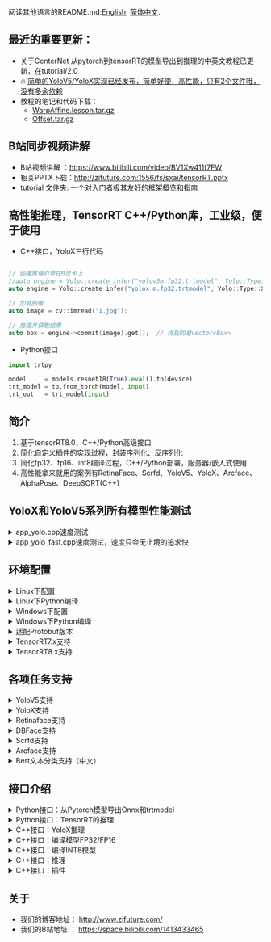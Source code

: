 阅读其他语言的README.md:[English](README.md), [简体中文](README.zh-cn.md).
## 最近的重要更新：
- 关于CenterNet 从pytorch到tensorRT的模型导出到推理的中英文教程已更新，在tutorial/2.0
- 🔥 [简单的YoloV5/YoloX实现已经发布，简单好使，高性能，只有2个文件哦，没有多余依赖](simple_yolo)
- 教程的笔记和代码下载：
    - [WarpAffine.lesson.tar.gz](http://zifuture.com:1000/fs/25.shared/warpaffine.lesson.tar.gz)
    - [Offset.tar.gz](http://zifuture.com:1000/fs/25.shared/offset.tar.gz)

## B站同步视频讲解 
- B站视频讲解 ：https://www.bilibili.com/video/BV1Xw411f7FW
- 相关PPTX下载：http://zifuture.com:1556/fs/sxai/tensorRT.pptx
- tutorial 文件夹: 一个对入门者极其友好的框架概览和指南


## 高性能推理，TensorRT C++/Python库，工业级，便于使用

- C++接口，YoloX三行代码
```C++

// 创建推理引擎在0显卡上
//auto engine = Yolo::create_infer("yolov5m.fp32.trtmodel", Yolo::Type::V5, 0);
auto engine = Yolo::create_infer("yolox_m.fp32.trtmodel", Yolo::Type::X, 0);

// 加载图像
auto image = cv::imread("1.jpg");

// 推理并获取结果
auto box = engine->commit(image).get();  // 得到的是vector<Box>
```

- Python接口
```python
import trtpy

model     = models.resnet18(True).eval().to(device)
trt_model = tp.from_torch(model, input)
trt_out   = trt_model(input)
```


## 简介
1. 基于tensorRT8.0，C++/Python高级接口
2. 简化自定义插件的实现过程，封装序列化、反序列化
3. 简化fp32、fp16、int8编译过程，C++/Python部署，服务器/嵌入式使用
4. 高性能拿来就用的案例有RetinaFace、Scrfd、YoloV5、YoloX、Arcface、AlphaPose、DeepSORT(C++)


## YoloX和YoloV5系列所有模型性能测试

<details>
<summary>app_yolo.cpp速度测试</summary>

1. 输入分辨率(YoloV5P5、YoloX)=(640x640)，(YoloV5P6)=(1280x1280)
2. max batch size = 16
3. 图像预处理 + 推理 + 后处理
4. cuda10.2，cudnn8.2.2.26，TensorRT-8.0.1.6
5. RTX2080Ti
6. 测试次数，100次取平均，去掉warmup
7. 测试结果：[workspace/perf.result.std.log](workspace/perf.result.std.log)
8. 测试代码：[src/application/app_yolo.cpp](src/application/app_yolo.cpp)
9. 测试图像，6张。目录：workspace/inference
    - 分辨率分别为：810x1080，500x806，1024x684，550x676，1280x720，800x533
10. 测试方式，加载6张图后，以原图重复100次不停塞进去。让模型经历完整的图像的预处理，后处理

---

|模型名称|分辨率|模型类型|精度|耗时|帧率|
|---|---|---|---|---|---|
|yolox_x|640x640|YoloX|FP32|21.879 |45.71 |
|yolox_l|640x640|YoloX|FP32|12.308 |81.25 |
|yolox_m|640x640|YoloX|FP32|6.862 |145.72 |
|yolox_s|640x640|YoloX|FP32|3.088 |323.81 |
|yolox_x|640x640|YoloX|FP16|6.763 |147.86 |
|yolox_l|640x640|YoloX|FP16|3.933 |254.25 |
|yolox_m|640x640|YoloX|FP16|2.515 |397.55 |
|yolox_s|640x640|YoloX|FP16|1.362 |734.48 |
|yolox_x|640x640|YoloX|INT8|4.070 |245.68 |
|yolox_l|640x640|YoloX|INT8|2.444 |409.21 |
|yolox_m|640x640|YoloX|INT8|1.730 |577.98 |
|yolox_s|640x640|YoloX|INT8|1.060 |943.15 |
|yolov5x6|1280x1280|YoloV5_P6|FP32|68.022 |14.70 |
|yolov5l6|1280x1280|YoloV5_P6|FP32|37.931 |26.36 |
|yolov5m6|1280x1280|YoloV5_P6|FP32|20.127 |49.69 |
|yolov5s6|1280x1280|YoloV5_P6|FP32|8.715 |114.75 |
|yolov5x|640x640|YoloV5_P5|FP32|18.480 |54.11 |
|yolov5l|640x640|YoloV5_P5|FP32|10.110 |98.91 |
|yolov5m|640x640|YoloV5_P5|FP32|5.639 |177.33 |
|yolov5s|640x640|YoloV5_P5|FP32|2.578 |387.92 |
|yolov5x6|1280x1280|YoloV5_P6|FP16|20.877 |47.90 |
|yolov5l6|1280x1280|YoloV5_P6|FP16|10.960 |91.24 |
|yolov5m6|1280x1280|YoloV5_P6|FP16|7.236 |138.20 |
|yolov5s6|1280x1280|YoloV5_P6|FP16|3.851 |259.68 |
|yolov5x|640x640|YoloV5_P5|FP16|5.933 |168.55 |
|yolov5l|640x640|YoloV5_P5|FP16|3.450 |289.86 |
|yolov5m|640x640|YoloV5_P5|FP16|2.184 |457.90 |
|yolov5s|640x640|YoloV5_P5|FP16|1.307 |765.10 |
|yolov5x6|1280x1280|YoloV5_P6|INT8|12.207 |81.92 |
|yolov5l6|1280x1280|YoloV5_P6|INT8|7.221 |138.49 |
|yolov5m6|1280x1280|YoloV5_P6|INT8|5.248 |190.55 |
|yolov5s6|1280x1280|YoloV5_P6|INT8|3.149 |317.54 |
|yolov5x|640x640|YoloV5_P5|INT8|3.704 |269.97 |
|yolov5l|640x640|YoloV5_P5|INT8|2.255 |443.53 |
|yolov5m|640x640|YoloV5_P5|INT8|1.674 |597.40 |
|yolov5s|640x640|YoloV5_P5|INT8|1.143 |874.91 |

</details>

<details>
<summary>app_yolo_fast.cpp速度测试，速度只会无止境的追求快</summary>

- 相比上面，模型去头去尾，去掉了Focus和尾部的多余的transpose等节点，融合到了CUDA核函数中实现。其他都是一样的。没有精度区别，速度上提升大约0.5ms
- 测试结果：[workspace/perf.result.std.log](workspace/perf.result.std.log)
- 测试代码：[src/application/app_yolo_fast.cpp](src/application/app_yolo_fast.cpp)
- 可以自己参照下载后的onnx做修改，或者群里提要求讲一讲
- 这个工作的主要目的，是优化前后处理的时间，这在任何时候都是有用的。如果你用yolox、yolov5更小的系列，都可以考虑这东西


|模型名称|分辨率|模型类型|精度|耗时|帧率|
|---|---|---|---|---|---|
|yolox_x_fast|640x640|YoloX|FP32|21.598 |46.30 |
|yolox_l_fast|640x640|YoloX|FP32|12.199 |81.97 |
|yolox_m_fast|640x640|YoloX|FP32|6.819 |146.65 |
|yolox_s_fast|640x640|YoloX|FP32|2.979 |335.73 |
|yolox_x_fast|640x640|YoloX|FP16|6.764 |147.84 |
|yolox_l_fast|640x640|YoloX|FP16|3.866 |258.64 |
|yolox_m_fast|640x640|YoloX|FP16|2.386 |419.16 |
|yolox_s_fast|640x640|YoloX|FP16|1.259 |794.36 |
|yolox_x_fast|640x640|YoloX|INT8|3.918 |255.26 |
|yolox_l_fast|640x640|YoloX|INT8|2.292 |436.38 |
|yolox_m_fast|640x640|YoloX|INT8|1.589 |629.49 |
|yolox_s_fast|640x640|YoloX|INT8|0.954 |1048.47 |
|yolov5x6_fast|1280x1280|YoloV5_P6|FP32|67.075 |14.91 |
|yolov5l6_fast|1280x1280|YoloV5_P6|FP32|37.491 |26.67 |
|yolov5m6_fast|1280x1280|YoloV5_P6|FP32|19.422 |51.49 |
|yolov5s6_fast|1280x1280|YoloV5_P6|FP32|7.900 |126.57 |
|yolov5x_fast|640x640|YoloV5_P5|FP32|18.554 |53.90 |
|yolov5l_fast|640x640|YoloV5_P5|FP32|10.060 |99.41 |
|yolov5m_fast|640x640|YoloV5_P5|FP32|5.500 |181.82 |
|yolov5s_fast|640x640|YoloV5_P5|FP32|2.342 |427.07 |
|yolov5x6_fast|1280x1280|YoloV5_P6|FP16|20.538 |48.69 |
|yolov5l6_fast|1280x1280|YoloV5_P6|FP16|10.404 |96.12 |
|yolov5m6_fast|1280x1280|YoloV5_P6|FP16|6.577 |152.06 |
|yolov5s6_fast|1280x1280|YoloV5_P6|FP16|3.087 |323.99 |
|yolov5x_fast|640x640|YoloV5_P5|FP16|5.919 |168.95 |
|yolov5l_fast|640x640|YoloV5_P5|FP16|3.348 |298.69 |
|yolov5m_fast|640x640|YoloV5_P5|FP16|2.015 |496.34 |
|yolov5s_fast|640x640|YoloV5_P5|FP16|1.087 |919.63 |
|yolov5x6_fast|1280x1280|YoloV5_P6|INT8|11.236 |89.00 |
|yolov5l6_fast|1280x1280|YoloV5_P6|INT8|6.235 |160.38 |
|yolov5m6_fast|1280x1280|YoloV5_P6|INT8|4.311 |231.97 |
|yolov5s6_fast|1280x1280|YoloV5_P6|INT8|2.139 |467.45 |
|yolov5x_fast|640x640|YoloV5_P5|INT8|3.456 |289.37 |
|yolov5l_fast|640x640|YoloV5_P5|INT8|2.019 |495.41 |
|yolov5m_fast|640x640|YoloV5_P5|INT8|1.425 |701.71 |
|yolov5s_fast|640x640|YoloV5_P5|INT8|0.844 |1185.47 |


</details>

## 环境配置

<details>
<summary>Linux下配置</summary>

- 考虑方便，这里有编译好的依赖项
    - 下载地址：[lean-tensorRT8.0.1.6-protobuf3.11.4-cudnn8.2.2.tar.gz](http://zifuture.com:1556/fs/25.shared/lean-tensorRT8.0.1.6-protobuf3.11.4-cudnn8.2.2.tar.gz)
1. 推荐使用VSCode
2. 在Makefile/CMakeLists.txt中配置你的cudnn、cuda、tensorRT8.0、protobuf路径
3. 配置Makefile或者CMakeLists中的计算能力为你的显卡对应值
    - 例如`-gencode=arch=compute_75,code=sm_75`，例如3080Ti是86，则是：`-gencode=arch=compute_86,code=sm_86`
    - 计算能力根据型号参考这里查看：https://developer.nvidia.com/zh-cn/cuda-gpus#compute
4. 在.vscode/c_cpp_properties.json中配置你的库路径
5. CUDA版本：CUDA10.2
6. CUDNN版本：cudnn8.2.2.26，注意下载dev（h文件）和runtime（so文件）
7. tensorRT版本：tensorRT-8.0.1.6-cuda10.2，若要使用7.x，请看环节配置中的《TensorRT7.x支持》进行修改
8. protobuf版本（用于onnx解析器）：这里使用的是protobufv3.11.4
    - 如果采用其他版本，请参考该章节下面《适配Protobuf版本》
    - 下载地址：https://github.com/protocolbuffers/protobuf/tree/v3.11.4
    - 下载并编译，然后修改Makefile或者CMakeLists.txt的路径指向protobuf3.11.4
- CMake:
    - `mkdir build && cd build`
    - `cmake ..`
    - `make yolo -j8`
- Makefile:
    - `make yolo -j8`

</details>

<details>
<summary>Linux下Python编译</summary>

- 编译并安装:
    - Makefile方式：
        - 在Makefile中设置`use_python := true`启用python支持
    - CMakeLists.txt方式:
        - 在CMakeLists.txt中修改`set(HAS_PYTHON ON)`
    - 执行编译`make pyinstall -j8`
    - 编译后的文件，在`python/trtpy/libtrtpyc.so`

</details>


<details>
<summary>Windows下配置</summary>

1. 依赖请查看[lean/README.md](lean/README.md)
2. TensorRT.vcxproj文件中，修改`<Import Project="$(VCTargetsPath)\BuildCustomizations\CUDA 10.0.props" />`为你配置的CUDA路径
3. TensorRT.vcxproj文件中，修改`<Import Project="$(VCTargetsPath)\BuildCustomizations\CUDA 10.0.targets" />`为你配置的CUDA路径
4. TensorRT.vcxproj文件中，修改`<CodeGeneration>compute_61,sm_61</CodeGeneration>`为你显卡配备的计算能力
    - 根据型号参考这里：https://developer.nvidia.com/zh-cn/cuda-gpus#compute
5. 配置依赖或者下载依赖到lean中。配置VC++目录->包含目录和引用目录
6. 配置环境，调试->环境，设置PATH路径
7. 编译并运行案例，其中Debug为调试，Release为发布，Python为trtpyc模块

</details>

<details>
<summary>Windows下Python编译</summary>

1. 编译trtpyc.pyd，在visual studio中选择python进行编译
2. 复制dll，执行python/copy_dll_to_trtpy.bat
3. 在python目录下执行案例，python test_yolov5.py
- 如果需要进行安装，则在python目录下，切换到目标环境后，执行`python setup.py install`。（注意，执行了1、2两步后才行）
- 编译后的文件，在`python/trtpy/libtrtpyc.pyd`

</details>


<details>
<summary>适配Protobuf版本</summary>

- 修改onnx/make_pb.sh文件中protoc程序的路径`protoc=/data/sxai/lean/protobuf3.11.4/bin/protoc`，指向你自己版本的protoc

```bash
#切换终端目录到onnx下
cd onnx

#执行生成pb文件，并自动复制。使用make_pb.sh脚本
bash make_pb.sh
```

- CMake:
    - 修改CMakeLists.txt中`set(PROTOBUF_DIR "/data/sxai/lean/protobuf3.11.4")`为protoc相同的路径
```bash
mkdir build && cd build
cmake ..
make yolo -j64
```

- Makefile:
    - 修改Makefile中`lean_protobuf  := /data/sxai/lean/protobuf3.11.4`为protoc的相同路径
```bash
make yolo -j64
```


</details>


<details>
<summary>TensorRT7.x支持</summary>

- 默认支持的是8.x
- CMakeLists.txt/MakeFile中修改tensorRT的路径
- 执行`bash onnx_parser/use_tensorrt_7.x.sh`，修改解析器支持为7.x
- 正常进行编译运行即可

</details>


<details>
<summary>TensorRT8.x支持</summary>

- 默认支持的是8.x，不需要修改
- CMakeLists.txt/MakeFile中修改tensorRT的路径
- 执行`bash onnx_parser/use_tensorrt_8.x.sh`，修改解析器支持为8.x
- 正常进行编译运行即可

</details>

## 各项任务支持

<details>
<summary>YoloV5支持</summary>

- yolov5的onnx，你的pytorch版本>=1.7时，导出的onnx模型可以直接被当前框架所使用
- 你的pytorch版本低于1.7时，或者对于yolov5其他版本（2.0、3.0、4.0），可以对opset进行简单改动后直接被框架所支持
- 如果你想实现低版本pytorch的tensorRT推理、动态batchsize等更多更高级的问题，请打开我们[博客地址](http://zifuture.com:8090)后找到二维码进群交流
1. 下载yolov5
```bash
git clone git@github.com:ultralytics/yolov5.git
```

2. 修改代码，保证动态batchsize
```python
# yolov5/models/yolo.py第55行，forward函数 
# bs, _, ny, nx = x[i].shape  # x(bs,255,20,20) to x(bs,3,20,20,85)
# x[i] = x[i].view(bs, self.na, self.no, ny, nx).permute(0, 1, 3, 4, 2).contiguous()
# 修改为:

bs, _, ny, nx = x[i].shape  # x(bs,255,20,20) to x(bs,3,20,20,85)
bs = -1
ny = int(ny)
nx = int(nx)
x[i] = x[i].view(bs, self.na, self.no, ny, nx).permute(0, 1, 3, 4, 2).contiguous()

# yolov5/models/yolo.py第70行
#  z.append(y.view(bs, -1, self.no))
# 修改为：
z.append(y.view(bs, self.na * ny * nx, self.no))

# yolov5/export.py第52行
#torch.onnx.export(dynamic_axes={'images': {0: 'batch', 2: 'height', 3: 'width'},  # shape(1,3,640,640)
#                                'output': {0: 'batch', 1: 'anchors'}  # shape(1,25200,85)  修改为
torch.onnx.export(dynamic_axes={'images': {0: 'batch'},  # shape(1,3,640,640)
                                'output': {0: 'batch'}  # shape(1,25200,85) 
```

3. 导出onnx模型
```bash
cd yolov5
python export.py --weights=yolov5s.pt --dynamic --include=onnx --opset=11
```
4. 复制模型并执行
```bash
cp yolov5/yolov5s.onnx tensorRT_cpp/workspace/
cd tensorRT_cpp
make yolo -j32
```

</details>


<details>
<summary>YoloX支持</summary>

- https://github.com/Megvii-BaseDetection/YOLOX
- 你可以选择直接make run，会从镜像地址下载onnx并推理运行看到效果。不需要自行导出
1. 下载YoloX
```bash
git clone git@github.com:Megvii-BaseDetection/YOLOX.git
cd YOLOX
```

2. 修改代码
- 这是保证int8能够顺利编译和性能提升的关键，否则提示`Missing scale and zero-point for tensor (Unnamed Layer* 686)`
- 这是保证模型推理正常顺利的关键，虽然部分情况不修改也可以执行
```Python
# yolox/models/yolo_head.py的206行forward函数，替换为下面代码
# self.hw = [x.shape[-2:] for x in outputs]
self.hw = [list(map(int, x.shape[-2:])) for x in outputs]


# yolox/models/yolo_head.py的208行forward函数，替换为下面代码
# [batch, n_anchors_all, 85]
# outputs = torch.cat(
#     [x.flatten(start_dim=2) for x in outputs], dim=2
# ).permute(0, 2, 1)
proc_view = lambda x: x.view(-1, int(x.size(1)), int(x.size(2) * x.size(3)))
outputs = torch.cat(
    [proc_view(x) for x in outputs], dim=2
).permute(0, 2, 1)


# yolox/models/yolo_head.py的253行decode_outputs函数，替换为下面代码
#outputs[..., :2] = (outputs[..., :2] + grids) * strides
#outputs[..., 2:4] = torch.exp(outputs[..., 2:4]) * strides
#return outputs
xy = (outputs[..., :2] + grids) * strides
wh = torch.exp(outputs[..., 2:4]) * strides
return torch.cat((xy, wh, outputs[..., 4:]), dim=-1)


# tools/export_onnx.py的77行
model.head.decode_in_inference = True
```

3. 导出onnx模型
```bash

# 下载模型，或许你需要翻墙
# wget https://github.com/Megvii-BaseDetection/YOLOX/releases/download/0.1.1rc0/yolox_m.pth

# 导出模型
python tools/export_onnx.py -c yolox_m.pth -f exps/default/yolox_m.py --output-name=yolox_m.onnx --dynamic --no-onnxsim
```

4. 执行程序
```bash
cp YOLOX/yolox_m.onnx tensorRT_cpp/workspace/
cd tensorRT_cpp
make yolo -j32
```

</details>


<details>
<summary>Retinaface支持</summary>


- https://github.com/biubug6/Pytorch_Retinaface
1. 下载Pytorch_Retinaface
```bash
git clone git@github.com:biubug6/Pytorch_Retinaface.git
cd Pytorch_Retinaface
```

2. 下载模型，请访问：https://github.com/biubug6/Pytorch_Retinaface#training 的training节点找到下载地址，解压到weights目录下，主要用到mobilenet0.25_Final.pth文件
3. 修改代码
```python
# models/retinaface.py第24行，
# return out.view(out.shape[0], -1, 2) 修改为
return out.view(-1, int(out.size(1) * out.size(2) * 2), 2)

# models/retinaface.py第35行，
# return out.view(out.shape[0], -1, 4) 修改为
return out.view(-1, int(out.size(1) * out.size(2) * 2), 4)

# models/retinaface.py第46行，
# return out.view(out.shape[0], -1, 10) 修改为
return out.view(-1, int(out.size(1) * out.size(2) * 2), 10)

# 以下是保证resize节点输出是按照scale而非shape，从而让动态大小和动态batch变为可能
# models/net.py第89行，
# up3 = F.interpolate(output3, size=[output2.size(2), output2.size(3)], mode="nearest") 修改为
up3 = F.interpolate(output3, scale_factor=2, mode="nearest")

# models/net.py第93行，
# up2 = F.interpolate(output2, size=[output1.size(2), output1.size(3)], mode="nearest") 修改为
up2 = F.interpolate(output2, scale_factor=2, mode="nearest")

# 以下代码是去掉softmax（某些时候有bug），同时合并输出为一个，简化解码部分代码
# models/retinaface.py第123行
# if self.phase == 'train':
#     output = (bbox_regressions, classifications, ldm_regressions)
# else:
#     output = (bbox_regressions, F.softmax(classifications, dim=-1), ldm_regressions)
# return output
# 修改为
output = (bbox_regressions, classifications, ldm_regressions)
return torch.cat(output, dim=-1)

# 添加opset_version=11，使得算子按照预期导出
# torch_out = torch.onnx._export(net, inputs, output_onnx, export_params=True, verbose=False,
#     input_names=input_names, output_names=output_names)
torch_out = torch.onnx._export(net, inputs, output_onnx, export_params=True, verbose=False, opset_version=11,
    input_names=input_names, output_names=output_names)
```
4. 执行导出onnx
```bash
python convert_to_onnx.py
```

5. 执行
```bash
cp FaceDetector.onnx ../tensorRT_cpp/workspace/mb_retinaface.onnx
cd ../tensorRT_cpp
make retinaface -j64
```

</details>


<details>
<summary>DBFace支持</summary>

- https://github.com/dlunion/DBFace

```bash
make dbface -j64
```

</details>


<details>
<summary>Scrfd支持</summary>

- https://github.com/deepinsight/insightface/tree/master/detection/scrfd
- 具体导出Onnx的注意事项和方法，请加群沟通。等待后面更新

</details>


<details>
<summary>Arcface支持</summary>

- https://github.com/deepinsight/insightface/tree/master/recognition/arcface_torch
```C++
auto arcface = Arcface::create_infer("arcface_iresnet50.fp32.trtmodel", 0);
auto feature = arcface->commit(make_tuple(face, landmarks)).get();
cout << feature << endl;  // 1x512
```
- 人脸识别案例中，`workspace/face/library`目录为注册入库人脸
- 人脸识别案例中，`workspace/face/recognize`目录为待识别的照片
- 结果储存在`workspace/face/result`和`workspace/face/library_draw`中

</details>


<details>
<summary>Bert文本分类支持（中文）</summary>

- https://github.com/649453932/Bert-Chinese-Text-Classification-Pytorch
- `make bert -j6`  

</details>


## 接口介绍

<details>
<summary>Python接口：从Pytorch模型导出Onnx和trtmodel</summary>

- 使用Python接口可以一句话导出Onnx和trtmodel，一次性调试发生的问题，解决问题。并储存onnx为后续部署使用
```python
import trtpy

model = models.resnet18(True).eval()
trtpy.from_torch(
    model, 
    dummy_input, 
    max_batch_size=16, 
    onnx_save_file="test.onnx", 
    engine_save_file="engine.trtmodel"
)
```

</details>

<details>
<summary>Python接口：TensorRT的推理</summary>

- YoloX的tensorRT推理
```python
import trtpy

yolo   = tp.Yolo(engine_file, type=tp.YoloType.X)
image  = cv2.imread("inference/car.jpg")
bboxes = yolo.commit(image).get()
```

- Pytorch的无缝对接
```python
import trtpy

model     = models.resnet18(True).eval().to(device)
trt_model = tp.from_torch(model, input)
trt_out   = trt_model(input)
```

</details>


<details>
<summary>C++接口：YoloX推理</summary>

```C++

// 创建推理引擎在0显卡上
auto engine = Yolo::create_infer("yolox_m.fp32.trtmodel"， Yolo::Type::X, 0);

// 加载图像
auto image = cv::imread("1.jpg");

// 推理并获取结果
auto box = engine->commit(image).get();
```

</details>


<details>
<summary>C++接口：编译模型FP32/FP16</summary>

```cpp
TRT::compile(
  TRT::Mode::FP32,   // 使用fp32模型编译
  3,                          // max batch size
  "plugin.onnx",              // onnx 文件
  "plugin.fp32.trtmodel",     // 保存的文件路径
  {}                         // 重新定制输入的shape
);
```
- 对于FP32编译，只需要提供onnx文件即可，可以允许重定义onnx输入节点的shape
- 对于动态或者静态batch的支持，仅仅只需要一个选项，这对于官方发布的解析器是不支持的

</details>

<details>
<summary>C++接口：编译INT8模型</summary>

- 众所周知，int8的推理效果比fp32稍微差一点（预计-5%的损失），但是速度确快很多很多，这里通过集成的编译方式，很容易实现int8的编译工作
```cpp
// 定义int8的标定数据处理函数，读取数据并交给tensor的函数
auto int8process = [](int current, int count, vector<string>& images, shared_ptr<TRT::Tensor>& tensor){
    for(int i = 0; i < images.size(); ++i){

    // 对于int8的编译需要进行标定，这里读取图像数据并通过set_norm_mat到tensor中
        auto image = cv::imread(images[i]);
        cv::resize(image, image, cv::Size(640, 640));
        float mean[] = {0, 0, 0};
        float std[]  = {1, 1, 1};
        tensor->set_norm_mat(i, image, mean, std);
    }
};


// 编译模型指定为INT8
auto model_file = "yolov5m.int8.trtmodel";
TRT::compile(
  TRT::Mode::INT8,            // 选择INT8
  3,                          // max batch size
  "yolov5m.onnx",             // onnx文件
  model_file,                 // 编译后保存的文件
  {},                         // 重定义输入的shape
  int8process,                // 指定int8标定数据的处理回调函数
  ".",                        // 指定int8标定图像数据的目录
  ""                          // 指定int8标定后的数据储存/读取路径
);
```
- 避免了官方标定流程分离的问题，复杂度太高，在这里直接集成为一个函数处理

</details>


<details>
<summary>C++接口：推理</summary>

- 对于模型推理，封装了Tensor类，实现推理的维护和数据交互，对于数据从GPU到CPU过程完全隐藏细节
- 封装了Engine类，实现模型推理和管理
```cpp
// 模型加载，得到一个共享指针，如果为空表示加载失败
auto engine = TRT::load_infer("yolov5m.fp32.trtmodel");

// 打印模型信息
engine->print();

// 加载图像
auto image = imread("demo.jpg");

// 获取模型的输入和输出tensor节点，可以根据名字或者索引获取具体第几个
auto input = engine->input(0);
auto output = engine->output(0);

// 把图像塞到input tensor中，这里是减去均值，并除以标准差
float mean[] = {0, 0, 0};
float std[]  = {1, 1, 1};
input->set_norm_mat(i, image, mean, std);

// 执行模型的推理，这里可以允许异步或者同步
engine->forward();

// 这里拿到的指针即是最终的结果指针，可以进行访问操作
float* output_ptr = output->cpu<float>();
// 这里对output_ptr进行处理即可得到结果
```

</details>


<details>
<summary>C++接口：插件</summary>

- 只需要定义必要的核函数和推理过程，完全隐藏细节，隐藏插件的序列化、反序列化、注入
- 可以简洁的实现FP32、FP16两种格式支持的插件。具体参见代码HSwish cu/hpp
```cpp
template<>
__global__ void HSwishKernel(float* input, float* output, int edge) {

    KernelPositionBlock;
    float x = input[position];
    float a = x + 3;
    a = a < 0 ? 0 : (a >= 6 ? 6 : a);
    output[position] = x * a / 6;
}

int HSwish::enqueue(const std::vector<GTensor>& inputs, std::vector<GTensor>& outputs, const std::vector<GTensor>& weights, void* workspace, cudaStream_t stream) {

    int count = inputs[0].count();
    auto grid = CUDATools::grid_dims(count);
    auto block = CUDATools::block_dims(count);
    HSwishKernel <<<grid, block, 0, stream >>> (inputs[0].ptr<float>(), outputs[0].ptr<float>(), count);
    return 0;
}


RegisterPlugin(HSwish);
```

</details>


## 关于
- 我们的博客地址： http://www.zifuture.com/
- 我们的B站地址 ： https://space.bilibili.com/1413433465
